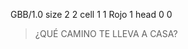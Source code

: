 <gs-attire attire-url="https://raw.githubusercontent.com/MumukiProject/mumuki-guia-gobstones-pruebas-contenido-mumuki/master/assets/attires/config_1589299578012.json"></gs-attire>

<gs-board>
     GBB/1.0
     size 2 2
     cell 1 1 Rojo 1 
     head 0 0
</gs-board>

> ¿QUÉ CAMINO TE LLEVA A CASA?